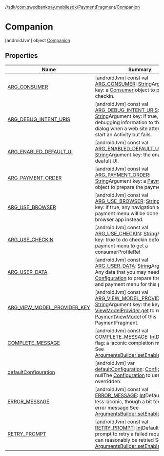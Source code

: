 //[sdk](../../../../index.md)/[com.swedbankpay.mobilesdk](../../index.md)/[PaymentFragment](../index.md)/[Companion](index.md)



# Companion  
 [androidJvm] object [Companion](index.md)   


## Properties  
  
|  Name |  Summary | 
|---|---|
| <a name="com.swedbankpay.mobilesdk/PaymentFragment.Companion/ARG_CONSUMER/#/PointingToDeclaration/"></a>[ARG_CONSUMER](-a-r-g_-c-o-n-s-u-m-e-r.md)| <a name="com.swedbankpay.mobilesdk/PaymentFragment.Companion/ARG_CONSUMER/#/PointingToDeclaration/"></a> [androidJvm] const val [ARG_CONSUMER](-a-r-g_-c-o-n-s-u-m-e-r.md): [String](https://kotlinlang.org/api/latest/jvm/stdlib/kotlin/-string/index.html)Argument key: a [Consumer](../../-consumer/index.md) object to prepare checkin.   <br>|
| <a name="com.swedbankpay.mobilesdk/PaymentFragment.Companion/ARG_DEBUG_INTENT_URIS/#/PointingToDeclaration/"></a>[ARG_DEBUG_INTENT_URIS](-a-r-g_-d-e-b-u-g_-i-n-t-e-n-t_-u-r-i-s.md)| <a name="com.swedbankpay.mobilesdk/PaymentFragment.Companion/ARG_DEBUG_INTENT_URIS/#/PointingToDeclaration/"></a> [androidJvm] const val [ARG_DEBUG_INTENT_URIS](-a-r-g_-d-e-b-u-g_-i-n-t-e-n-t_-u-r-i-s.md): [String](https://kotlinlang.org/api/latest/jvm/stdlib/kotlin/-string/index.html)Argument key: if true, will add debugging information to the error dialog when a web site attempts to start an Activity but fails.   <br>|
| <a name="com.swedbankpay.mobilesdk/PaymentFragment.Companion/ARG_ENABLED_DEFAULT_UI/#/PointingToDeclaration/"></a>[ARG_ENABLED_DEFAULT_UI](-a-r-g_-e-n-a-b-l-e-d_-d-e-f-a-u-l-t_-u-i.md)| <a name="com.swedbankpay.mobilesdk/PaymentFragment.Companion/ARG_ENABLED_DEFAULT_UI/#/PointingToDeclaration/"></a> [androidJvm] const val [ARG_ENABLED_DEFAULT_UI](-a-r-g_-e-n-a-b-l-e-d_-d-e-f-a-u-l-t_-u-i.md): [String](https://kotlinlang.org/api/latest/jvm/stdlib/kotlin/-string/index.html)Argument key: the enabled deafult UI.   <br>|
| <a name="com.swedbankpay.mobilesdk/PaymentFragment.Companion/ARG_PAYMENT_ORDER/#/PointingToDeclaration/"></a>[ARG_PAYMENT_ORDER](-a-r-g_-p-a-y-m-e-n-t_-o-r-d-e-r.md)| <a name="com.swedbankpay.mobilesdk/PaymentFragment.Companion/ARG_PAYMENT_ORDER/#/PointingToDeclaration/"></a> [androidJvm] const val [ARG_PAYMENT_ORDER](-a-r-g_-p-a-y-m-e-n-t_-o-r-d-e-r.md): [String](https://kotlinlang.org/api/latest/jvm/stdlib/kotlin/-string/index.html)Argument key: a [PaymentOrder](../../-payment-order/index.md) object to prepare the payment menu.   <br>|
| <a name="com.swedbankpay.mobilesdk/PaymentFragment.Companion/ARG_USE_BROWSER/#/PointingToDeclaration/"></a>[ARG_USE_BROWSER](-a-r-g_-u-s-e_-b-r-o-w-s-e-r.md)| <a name="com.swedbankpay.mobilesdk/PaymentFragment.Companion/ARG_USE_BROWSER/#/PointingToDeclaration/"></a> [androidJvm] const val [ARG_USE_BROWSER](-a-r-g_-u-s-e_-b-r-o-w-s-e-r.md): [String](https://kotlinlang.org/api/latest/jvm/stdlib/kotlin/-string/index.html)Argument key: if true, any navigation to out of the payment menu will be done in the web browser app instead.   <br>|
| <a name="com.swedbankpay.mobilesdk/PaymentFragment.Companion/ARG_USE_CHECKIN/#/PointingToDeclaration/"></a>[ARG_USE_CHECKIN](-a-r-g_-u-s-e_-c-h-e-c-k-i-n.md)| <a name="com.swedbankpay.mobilesdk/PaymentFragment.Companion/ARG_USE_CHECKIN/#/PointingToDeclaration/"></a> [androidJvm] const val [ARG_USE_CHECKIN](-a-r-g_-u-s-e_-c-h-e-c-k-i-n.md): [String](https://kotlinlang.org/api/latest/jvm/stdlib/kotlin/-string/index.html)Argument key: true to do checkin before payment menu to get a consumerProfileRef   <br>|
| <a name="com.swedbankpay.mobilesdk/PaymentFragment.Companion/ARG_USER_DATA/#/PointingToDeclaration/"></a>[ARG_USER_DATA](-a-r-g_-u-s-e-r_-d-a-t-a.md)| <a name="com.swedbankpay.mobilesdk/PaymentFragment.Companion/ARG_USER_DATA/#/PointingToDeclaration/"></a> [androidJvm] const val [ARG_USER_DATA](-a-r-g_-u-s-e-r_-d-a-t-a.md): [String](https://kotlinlang.org/api/latest/jvm/stdlib/kotlin/-string/index.html)Argument key: Any data that you may need in your [Configuration](../../-configuration/index.md) to prepare the checkin and payment menu for this payment.   <br>|
| <a name="com.swedbankpay.mobilesdk/PaymentFragment.Companion/ARG_VIEW_MODEL_PROVIDER_KEY/#/PointingToDeclaration/"></a>[ARG_VIEW_MODEL_PROVIDER_KEY](-a-r-g_-v-i-e-w_-m-o-d-e-l_-p-r-o-v-i-d-e-r_-k-e-y.md)| <a name="com.swedbankpay.mobilesdk/PaymentFragment.Companion/ARG_VIEW_MODEL_PROVIDER_KEY/#/PointingToDeclaration/"></a> [androidJvm] const val [ARG_VIEW_MODEL_PROVIDER_KEY](-a-r-g_-v-i-e-w_-m-o-d-e-l_-p-r-o-v-i-d-e-r_-k-e-y.md): [String](https://kotlinlang.org/api/latest/jvm/stdlib/kotlin/-string/index.html)Argument key: the key to use in [ViewModelProvider.get](https://developer.android.com/reference/kotlin/androidx/lifecycle/ViewModelProvider.html#get) to retrieve the [PaymentViewModel](../../-payment-view-model/index.md) of this PaymentFragment.   <br>|
| <a name="com.swedbankpay.mobilesdk/PaymentFragment.Companion/COMPLETE_MESSAGE/#/PointingToDeclaration/"></a>[COMPLETE_MESSAGE](-c-o-m-p-l-e-t-e_-m-e-s-s-a-g-e.md)| <a name="com.swedbankpay.mobilesdk/PaymentFragment.Companion/COMPLETE_MESSAGE/#/PointingToDeclaration/"></a> [androidJvm] const val [COMPLETE_MESSAGE](-c-o-m-p-l-e-t-e_-m-e-s-s-a-g-e.md): [Int](https://kotlinlang.org/api/latest/jvm/stdlib/kotlin/-int/index.html)Default UI flag: a laconic completion message See [ArgumentsBuilder.setEnabledDefaultUI](../-arguments-builder/set-enabled-default-u-i.md)   <br>|
| <a name="com.swedbankpay.mobilesdk/PaymentFragment.Companion/defaultConfiguration/#/PointingToDeclaration/"></a>[defaultConfiguration](default-configuration.md)| <a name="com.swedbankpay.mobilesdk/PaymentFragment.Companion/defaultConfiguration/#/PointingToDeclaration/"></a> [androidJvm] var [defaultConfiguration](default-configuration.md): [Configuration](../../-configuration/index.md)? = nullThe [Configuration](../../-configuration/index.md) to use if  is not overridden.   <br>|
| <a name="com.swedbankpay.mobilesdk/PaymentFragment.Companion/ERROR_MESSAGE/#/PointingToDeclaration/"></a>[ERROR_MESSAGE](-e-r-r-o-r_-m-e-s-s-a-g-e.md)| <a name="com.swedbankpay.mobilesdk/PaymentFragment.Companion/ERROR_MESSAGE/#/PointingToDeclaration/"></a> [androidJvm] const val [ERROR_MESSAGE](-e-r-r-o-r_-m-e-s-s-a-g-e.md): [Int](https://kotlinlang.org/api/latest/jvm/stdlib/kotlin/-int/index.html)Default UI flag: a less laconic, though a bit technical, error message See [ArgumentsBuilder.setEnabledDefaultUI](../-arguments-builder/set-enabled-default-u-i.md)   <br>|
| <a name="com.swedbankpay.mobilesdk/PaymentFragment.Companion/RETRY_PROMPT/#/PointingToDeclaration/"></a>[RETRY_PROMPT](-r-e-t-r-y_-p-r-o-m-p-t.md)| <a name="com.swedbankpay.mobilesdk/PaymentFragment.Companion/RETRY_PROMPT/#/PointingToDeclaration/"></a> [androidJvm] const val [RETRY_PROMPT](-r-e-t-r-y_-p-r-o-m-p-t.md): [Int](https://kotlinlang.org/api/latest/jvm/stdlib/kotlin/-int/index.html)Default UI flag: a prompt to retry a failed request that can reasonably be retried See [ArgumentsBuilder.setEnabledDefaultUI](../-arguments-builder/set-enabled-default-u-i.md)   <br>|

